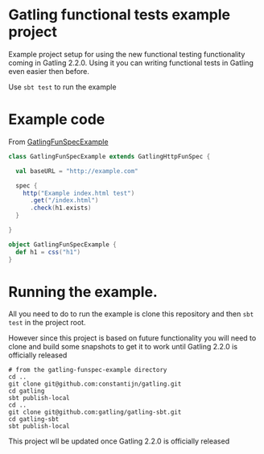 # Gatling functional tests example project

Example project setup for using the new functional testing functionality coming in Gatling 2.2.0. 
Using it you can writing functional tests in Gatling even easier then before.

Use `sbt test` to run the example

# Example code

From [GatlingFunSpecExample](src/test/scala/io/gatling/funspec/example/GatlingFunSpecExample.scala)


```scala
class GatlingFunSpecExample extends GatlingHttpFunSpec {

  val baseURL = "http://example.com"

  spec {
    http("Example index.html test")
      .get("/index.html")
      .check(h1.exists)
  }

}

object GatlingFunSpecExample {
  def h1 = css("h1")
}
```

# Running the example.

All you need to do to run the example is clone this repository and then `sbt test` in the project root.

However since this project is based on future functionality you will need to clone and build some snapshots to get it to work until Gatling 2.2.0 is officially released

    # from the gatling-funspec-example directory
    cd ..
    git clone git@github.com:constantijn/gatling.git
    cd gatling
    sbt publish-local
    cd ..
    git clone git@github.com:gatling/gatling-sbt.git
    cd gatling-sbt
    sbt publish-local

This project wll be updated once Gatling 2.2.0 is officially released
